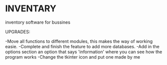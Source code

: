 # INVENTARY
inventory software for bussines

UPGRADES:

-Move all functions to different modules, this makes the way of working easie.
-Complete and finish the feature to add more databases.
-Add in the options section an option that says 'information' where you can see how the program works
-Change the tkinter icon and put one made by me